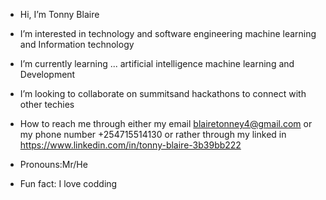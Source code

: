 -  Hi, I’m Tonny Blaire 

-  I’m interested in technology and software engineering machine learning and Information technology 

-  I’m currently learning ... artificial intelligence machine learning and Development
 
-  I’m looking to collaborate on summitsand hackathons to connect with other techies 

-  How to reach me through either my email blairetonney4@gmail.com or my phone number +254715514130 or rather through my linked in https://www.linkedin.com/in/tonny-blaire-3b39bb222

-  Pronouns:Mr/He 
-  Fun fact:  I love codding 

<!---
Tonny-blaire/Tonny-blaire is a ✨ special ✨ repository because its `README.md` (this file) appears on your GitHub profile.
You can click the Preview link to take a look at your changes.
--->
